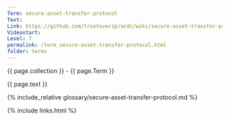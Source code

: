 ```yaml
---
Term: secure-asset-transfer-protocol
Text: 
Link: https://github.com/trustoverip/acdc/wiki/secure-asset-transfer-protocol.md
Videostart: 
Level: 7
permalink: /term_secure-asset-transfer-protocol.html
folder: terms
---
```


{{ page.collection }} - {{ page.Term }}

   {{ page.text }}

{% include_relative glossary/secure-asset-transfer-protocol.md %}

 {% include links.html %} 
